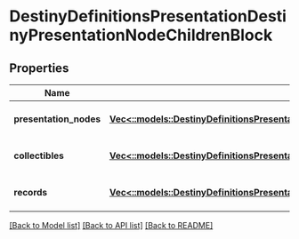 # DestinyDefinitionsPresentationDestinyPresentationNodeChildrenBlock

## Properties
Name | Type | Description | Notes
------------ | ------------- | ------------- | -------------
**presentation_nodes** | [**Vec<::models::DestinyDefinitionsPresentationDestinyPresentationNodeChildEntry>**](Destiny.Definitions.Presentation.DestinyPresentationNodeChildEntry.md) |  | [optional] [default to null]
**collectibles** | [**Vec<::models::DestinyDefinitionsPresentationDestinyPresentationNodeCollectibleChildEntry>**](Destiny.Definitions.Presentation.DestinyPresentationNodeCollectibleChildEntry.md) |  | [optional] [default to null]
**records** | [**Vec<::models::DestinyDefinitionsPresentationDestinyPresentationNodeRecordChildEntry>**](Destiny.Definitions.Presentation.DestinyPresentationNodeRecordChildEntry.md) |  | [optional] [default to null]

[[Back to Model list]](../README.md#documentation-for-models) [[Back to API list]](../README.md#documentation-for-api-endpoints) [[Back to README]](../README.md)


